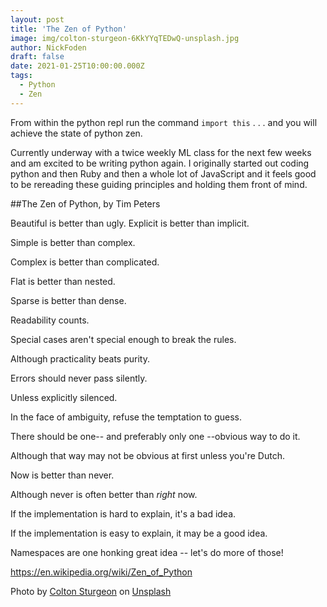 ```yaml
---
layout: post
title: 'The Zen of Python'
image: img/colton-sturgeon-6KkYYqTEDwQ-unsplash.jpg
author: NickFoden
draft: false
date: 2021-01-25T10:00:00.000Z
tags:
  - Python
  - Zen
---
```


From within the python repl run the command `import this` . . . and you will achieve the state of python zen.

Currently underway with a twice weekly ML class for the next few weeks and am excited to be writing python again. I originally started out coding python and then Ruby and then a whole lot of JavaScript and it feels good to be rereading these guiding principles and holding them front of mind.

##The Zen of Python, by Tim Peters

Beautiful is better than ugly.
Explicit is better than implicit.

Simple is better than complex.

Complex is better than complicated.

Flat is better than nested.

Sparse is better than dense.

Readability counts.

Special cases aren't special enough to break the rules.

Although practicality beats purity.

Errors should never pass silently.

Unless explicitly silenced.

In the face of ambiguity, refuse the temptation to guess.

There should be one-- and preferably only one --obvious way to do it.

Although that way may not be obvious at first unless you're Dutch.

Now is better than never.

Although never is often better than _right_ now.

If the implementation is hard to explain, it's a bad idea.

If the implementation is easy to explain, it may be a good idea.

Namespaces are one honking great idea -- let's do more of those!

<a href="https://en.wikipedia.org/wiki/Zen_of_Python"
target="\_blank" rel="noopener noreferrer" title="Zen of Python"> https://en.wikipedia.org/wiki/Zen_of_Python</a>

Photo by <a href="https://unsplash.com/@coltonsturgeon?utm_source=unsplash&amp;utm_medium=referral&amp;utm_content=creditCopyText">Colton Sturgeon</a> on <a href="https://unsplash.com/s/photos/zen?utm_source=unsplash&amp;utm_medium=referral&amp;utm_content=creditCopyText">Unsplash</a>

